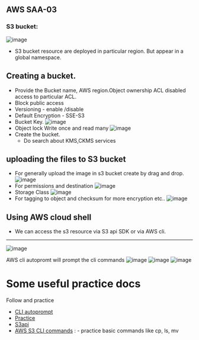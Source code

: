 ## AWS SAA-03
### S3 bucket:
![image](https://github.com/user-attachments/assets/faa36ffd-e1aa-4747-9b50-43eb798e4d09)
- S3 bucket resource are deployed in particular region. But appear in a global namespace.
## Creating a bucket.
- Provide the Bucket name, AWS region.Object ownership ACL disabled access to particular ACL.
- Block public access
- Versioning - enable /disable
- Default Encryption - SSE-S3
- Bucket Key.
  ![image](https://github.com/user-attachments/assets/cb9549dc-b78c-4099-b568-43eebe83b536)
- Object lock Write once and read many
  ![image](https://github.com/user-attachments/assets/af402f86-34b1-4b91-bbd4-7b7f14f2ef03)
- Create the bucket.
    - Do search about KMS,CKMS services
## uploading the files to S3 bucket
- For generally upload the image in s3 bucket create by drag and drop.
  ![image](https://github.com/user-attachments/assets/50c53e61-361b-469b-b8f7-dd2a83832408)
- For permissions and destination
  ![image](https://github.com/user-attachments/assets/c9a9c199-b23a-4fee-8fb6-dae534014e3d)
- Storage Class
  ![image](https://github.com/user-attachments/assets/14884247-67f0-4d62-8d39-94c70c9e881f)
- For tagging to object and checksum for more encryption etc..
 ![image](https://github.com/user-attachments/assets/54bde492-3b7b-4c3c-9b4b-876487105695)

## Using AWS cloud shell
- We can access the s3 resource via S3 api SDK or via AWS cli.
---
![image](https://github.com/user-attachments/assets/c37e3626-0390-473e-be9d-ff8ee5bc793d)


AWS cli autopromt will prompt the cli commands
![image](https://github.com/user-attachments/assets/eec22c1a-c095-4e43-a02a-9ccc18813119)
![image](https://github.com/user-attachments/assets/414ec0ec-0d0e-4950-b159-9eb726a7b69e)
![image](https://github.com/user-attachments/assets/97754fb8-e137-45db-b80f-99d249b0641e)


# Some useful practice docs
Follow and practice
- <a href="https://docs.aws.amazon.com/cli/latest/userguide/cli-usage-parameters-prompting.html"> CLI autoprompt </a>
- <a href="https://docs.aws.amazon.com/cli/latest/userguide/cli-services-s3-commands.html"> Practice</a>
- <a href="https://awscli.amazonaws.com/v2/documentation/api/latest/reference/s3api/index.html"> S3api </a>
- <a href="https://docs.aws.amazon.com/cli/latest/reference/s3/"> AWS S3 CLI commands</a> :  - practice basic commands like cp, ls, mv
